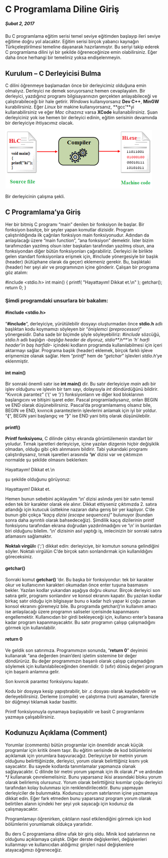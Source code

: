 
# C Programlama Diline Giriş

##### Şubat 2, 2017

Bu C programlama eğitim serisi temel seviye eğitimden başlayıp ileri seviye eğitime doğru yol alacaktır. Eğitim serisi birçok yabancı kaynağın Türkçeleştirilmesi temeline dayanarak hazırlanmıştır. Bu seriyi takip ederek C programlama dilini iyi bir şekilde öğreneceğinize emin olabilirsiniz. Eğer daha önce herhangi bir temeliniz yoksa endişelenmeyin.

## Kurulum – C Derleyicisi Bulma

C dilini öğrenmeye başlamadan önce bir derleyicimiz olduğuna emin olmalıyız. Derleyici ne demek soruyorsanız hemen cevaplayalım. Bir derleyici, yazdığınız programı bilgisayarınızın gerçekten anlayabileceği ve çalıştırabileceği bir hale getirir. _Windows_ kullanıyorsanız **Dev C++**, **MinGW** kurabilirsiniz. Eğer _Linux_ bir makine kullanıyorsanız, **gcc’**yi kullanabilirsiniz ve eğer _Mac_ cihazınız varsa **XCode** kullanabilirsiniz. Şuan derleyiciniz yok ise hemen bir derleyici edinin, eğitim serisinin devamında bir derleyiciye ihtiyacımız olacak.

[![C Programlama](/wp-content/uploads/2017/02/c-compiling.png)](/wp-content/uploads/2017/02/c-compiling.png)

Bir derleyicinin çalışma şekli.

## C Programlama’ya Giriş

Her bir bitmiş C programı “main” denilen bir fonksiyon ile başlar. Bir fonksiyon basitçe, bir şeyler yapan komutlar dizisidir. Program çalıştırıldığında ilk çağrılan fonksiyon main fonksiyonudur. Adından da anlaşılacağı üzere “main function”, “ana fonksiyon” demektir. İster bizim tarafımızdan yazılmış olsun ister başkaları tarafından yazılmış olsun, ana fonksiyondan diğer bütün fonksiyonları çağırabiliriz. Derleyici ile birlikte gelen standart fonksiyonlara erişmek için, #include yönergesiyle bir başlık (header) (kütüphane olarak da geçer) eklemeniz gerekir. Bu, başlıktaki (header) her şeyi alır ve programınızın içine gönderir. Çalışan bir programa göz atalım:

#include <stdio.h>
int main()
{
    printf( "Hayattayım!  Dikkat et.\n" );
    getchar();
    return 0;
}

### Şimdi programdaki unsurlara bir bakalım:

#### #include <stdio.h>

“**#include**“, derleyiciye, yürütülebilir dosyayı oluşturmadan önce **stdio.h** adlı başlıktan kodu koymamızı söyleyen bir “_önişlemci (preprocessor)_” yönergesidir. Daha sade bir biçimde şöyle söyleyebiliriz: _#include_ sözcüğü, _stdio.h_ adlı başlığın _-başlığa header de diyoruz, stdio**.h**‘ın ‘h’ harfi header’in baş harfidir-_ içindeki kodların programda kullanılabilmesi için içeri aktarmayı sağlar. Programa başlık (header) eklemek, birçok farklı işleve erişmemize olanak sağlar. Hem “_printf_” hem de “_getchar_” işlevleri _stdio.h_‘ye eklenmiştir.

#### int main()

Bir sonraki önemli satır ise **int main()** dir. Bu satır derleyiciye _main_ adlı bir işlev olduğunu ve işlevin bir tam sayı, dolayısıyla _int_ döndürdüğünü bildirir. “Kıvırcık parantez” (‘{‘ ve ‘}’) fonksiyonların ve diğer kod bloklarının başlangıcını ve bitişini işaret eder. Pascal programladıysanız, onları BEGIN ve END olarak düşünebilirsiniz. Pascal’da programlamamış olsanız bile, BEGIN ve END, kıvırıcık parantezlerin işlevlerini anlamak için iyi bir yoldur. “**{**“, BEGIN yani başlangıç ve “**}**” ise END yani bitiş olarak düşünülebilir.

#### printf()

**Printf fonksiyonu**, C dilinde çıktıyı ekranda görüntülemenin standart bir yoludur. Tırnak işaretleri derleyiciye, içine yazılan dizgenin hiçbir değişiklik olmadan, olduğu gibi çıktı alınmasını bildirir. Tabi yukarıdaki programı çalıştırdıysanız, tırnak işaretleri arasında ‘**\n**‘ dizisi var ve çıktımızın normalde şu şekilde olmasını beklerken:

Hayattayım!  Dikkat et.\n

şu şekilde olduğunu görüyoruz:

Hayattayım!  Dikkat et.

Hemen bunun sebebini açıklayalım ‘\n’ dizisi aslında yeni bir satırı temsil eden tek bir karakter olarak ele alınır. Dikkat ettiyseniz çıktımızda 2. satıra atlandığı için kutucuk üsttekine nazaran daha geniş bir yer kaplıyor. C’de bunun gibi çokça “_kaçış dizisi (escape sequences)_” bulunuyor (bundan sonra daha ayrıntılı olarak bahsedeceğiz). Şimdilik kaçış dizilerinin printf fonksiyonu tarafından ekrana doğrudan yazdırılmadığını ve ‘\n’ in bunlardan biri olduğunu bilelim. ‘\n’ dizisinin asıl yaptığı iş, imlecinizin bir sonraki satıra atlamasını sağlamaktır.

**Noktalı virgül**e (‘;’) dikkat edin: derleyiciye, bir komutun sonuna gelindiğini söyler. Noktalı virgülün C’de birçok satırı sonlandırmak için kullanıldığını göreceksiniz.

#### getchar()

Sonraki komut **getchar()** ‘dır. Bu başka bir fonksiyondur: tek bir karakter okur ve kullanıcının karakteri okumadan önce enter tuşuna basmasını bekler. Yazılan kodlar yukarıdan aşağıya doğru okunur. Birçok derleyici son satıra gelir, programı sonlandırır ve konsol ekranını kapatır. Bu yazılan kodlar birkaç satır olduğu için bilgisayar bunu o kadar hızlı yapar ki çoğu zaman konsol ekranını göremeyiz bile. Bu programda getchar()’ın kullanım amacı ise anlaşılacağı üzere programın saliseler içerisinde kapanmasını engellemektir. Kullanıcıdan bir girdi bekleyeceği için, kullanıcı enter’a basana kadar program kapanmayacaktır. Bu satır programın çalışıp çalışmadığını görmek için kullanılabilir.

#### return 0

Ve geldik son satırımıza. Programımızın sonunda, “**return 0**” deyimini kullanarak “ana değerden (main’den) işletim sistemine bir değer döndürürüz. Bu değer programımızın başarılı olarak çalışıp çalışmadığını söylemek için kullanılabileceğinden önemlidir. 0 (sıfır) dönüş değeri program için başarılı anlamına gelir.

Son kıvırcık parantez fonksiyonu kapatır.

Kodu bir dosyaya kesip yapıştırabilir, bir .c dosyası olarak kaydedebilir ve derleyebilirsiniz. Derleme (compile) ve çalıştırma (run) aşamaları, farenizle bir düğmeyi tıklamak kadar basittir.

Printf fonksiyonuyla oynamaya başlayabilir ve basit C programlarını yazmaya çalışabilirsiniz.

## Kodunuzu Açıklama (Comment)

Yorumlar (comments) bütün programlar için önemlidir ancak küçük programlar için kritik önem taşır. Bu eğitim serisinde de kod bölümlerini açıklamak için yorumlara başvuracağız. Derleyiciye bir metnin yorum olduğunu belirttiğinizde, derleyici, yorum olarak belirttiğiniz kısmı yok sayacaktır. Bu sayede kodlarda tanımlamalar yapmanıza olanak sağlayacaktır. C dilinde bir metni yorum yapmak için ilk olarak **/*** ve ardından ***/** kullanarak çevrelemelisiniz. Bunu yaparsanız ikisi arasındaki bloku yorum olarak belirlemiş olursunuz. Yorum olarak belirttiğiniz kısımlar çoğu derleyici tarafından kolay bulunması için renklendirilecektir. Bunu yapmayan derleyiciler de bulunmakta. Kodunuzu yorum satırlarının içine yazmamaya dikkat edin. Eğer fark etmeden bunu yaparsanız program yorum olarak belirtilen alanın içindeki her şeyi yok sayacağı için kodunuz da çalışmayacaktır.

Programlamayı öğrenirken, çıktıların nasıl etkilendiğini görmek için kod bölümlerini yorumlamak oldukça yararlıdır.

Bu ders C programlama diline ufak bir giriş oldu. Minik kod satırlarının ne olduğunu açıklamaya çalıştık. Diğer derste değişkenleri, değişkenleri kullanmayı ve kullanıcıdan aldığımız girişleri nasıl değişkenlere atayacağımızı öğreneceğiz.
